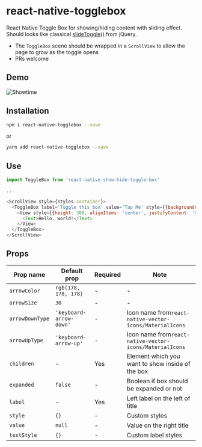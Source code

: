 # react-native-togglebox
React Native Toggle Box for showing/hiding content with sliding effect. Should looks like classical [slideToggle()](http://api.jquery.com/slidetoggle/) from jQuery.

* The `ToggleBox` scene should be wrapped in a `ScrollView` to allow the page to grow as the toggle opens
* PRs welcome

## Demo

![Showtime](.github/react-native-show-hide-toggle-box.gif?raw=true "Showtime")

## Installation

```bash
npm i react-native-togglebox --save
```

or

```bash
yarn add react-native-togglebox --save
```

## Use

```javascript
import ToggleBox from 'react-native-show-hide-toggle-box'

...

<ScrollView style={styles.container}>
  <ToggleBox label='Toggle this box' value='Tap Me' style={{backgroundColor: '#ddd', borderBottomWidth: 1}}>
    <View style={{height: 300, alignItems: 'center', justifyContent: 'center', backgroundColor: '#eee'}}>
      <Text>Hello, world!</Text>
    </View>
  </ToggleBox>
</ScrollView>
```

## Props

|Prop name | Default prop | Required | Note
| --- | --- | --- | --- |
| `arrowColor` | `rgb(178, 178, 178)` | - | - |
| `arrowSize` | `30` | - | - |
| `arrowDownType` | `'keyboard-arrow-down'` | - | Icon name from`react-native-vector-icons/MaterialIcons` |
| `arrowUpType` | `'keyboard-arrow-up'` | - | Icon name from`react-native-vector-icons/MaterialIcons` |
| `children` | - | Yes | Element which you want to show inside of the box |
| `expanded` | `false` | - | Boolean if box should be expanded or not |
| `label` | - | Yes | Left label on the left of title |
| `style` | `{}` | - | Custom styles |
| `value` | `null` | - | Value on the right title |
| `textStyle` | `{}` | - | Custom label styles |

